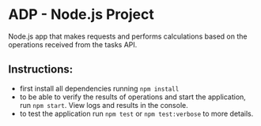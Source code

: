 # ADP - Node.js Project

Node.js app that makes requests and performs calculations based on the operations received from the tasks API.

## Instructions:

- first install all dependencies running ```npm install```
- to be able to verify the results of operations and start the application, run ```npm start```.   View logs and results in the console.
- to test the application run ```npm test``` or ```npm test:verbose``` to more details.

